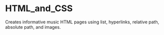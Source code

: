 # HTML_and_CSS

Creates informative music HTML pages using list, hyperlinks, relative path, absolute path, and images. 
